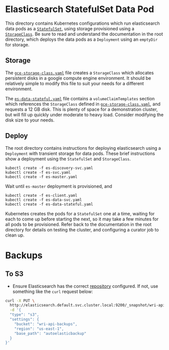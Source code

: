 # Elasticsearch StatefulSet Data Pod
This directory contains Kubernetes configurations which run elasticsearch data pods as a [`StatefulSet`](https://kubernetes.io/docs/concepts/abstractions/controllers/statefulsets/), using storage provisioned using a [`StorageClass`](http://blog.kubernetes.io/2016/10/dynamic-provisioning-and-storage-in-kubernetes.html). Be sure to read and understand the documentation in the root directory, which deploys the data pods as a `Deployment` using an `emptyDir` for storage.

## Storage
The [`gce-storage-class.yaml`](gce-storage-class.yaml) file creates a `StorageClass` which allocates persistent disks in a google compute engine environment. It should be relatively simple to modify this file to suit your needs for a different environment.

The [`es-data-stateful.yaml`](es-data-stateful.yaml) file contains a `volumeClaimTemplates` section which references the `StorageClass` defined in [`gce-storage-class.yaml`](gce-storage-class.yaml), and requests a 12 GB disk. This is plenty of space for a demonstration cluster, but will fill up quickly under moderate to heavy load. Consider modifying the disk size to your needs.

## Deploy
The root directory contains instructions for deploying elasticsearch using a `Deployment` with transient storage for data pods. These brief instructions show a deployment using the `StatefulSet` and `StorageClass`.

```
kubectl create -f es-discovery-svc.yaml
kubectl create -f es-svc.yaml
kubectl create -f es-master.yaml
```

Wait until `es-master` deployment is provisioned, and

```
kubectl create -f es-client.yaml
kubectl create -f es-data-svc.yaml
kubectl create -f es-data-stateful.yaml
```

Kubernetes creates the pods for a `StatefulSet` one at a time, waiting for each to come up before starting the next, so it may take a few minutes for all pods to be provisioned. Refer back to the documentation in the root directory for details on testing the cluster, and configuring a curator job to clean up.


# Backups

## To S3

- Ensure Elasticsearch has the correct [repository](https://www.elastic.co/guide/en/elasticsearch/reference/5.5/modules-snapshots.html) configured. If not, use something like the `curl` request below:

```bash
curl -X PUT \
  http://elasticsearch.default.svc.cluster.local:9200/_snapshot/wri-api-backups/ \
  -d '{
  "type": "s3",
  "settings": {
    "bucket": "wri-api-backups",
    "region": "us-east-1",
    "base_path": "autoelasticbackup"
  }
}'
```

